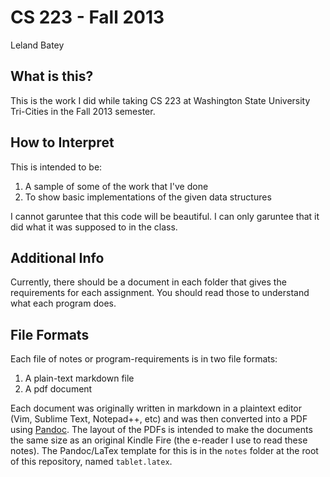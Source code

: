 CS 223 - Fall 2013
==================

Leland Batey


## What is this?

This is the work I did while taking CS 223 at Washington State University Tri-Cities in the Fall 2013 semester.

## How to Interpret

This is intended to be:

1. A sample of some of the work that I've done
2. To show basic implementations of the given data structures

I cannot garuntee that this code will be beautiful. I can only garuntee that it did what it was supposed to in the class.

## Additional Info

Currently, there should be a document in each folder that gives the requirements for each assignment. You should read those to understand what each program does.

## File Formats

Each file of notes or program-requirements is in two file formats:

1. A plain-text markdown file
2. A pdf document

Each document was originally written in markdown in a plaintext editor (Vim, Sublime Text, Notepad++, etc) and was then converted into a PDF using [Pandoc](http://johnmacfarlane.net/pandoc/). The layout of the PDFs is intended to make the documents the same size as an original Kindle Fire (the e-reader I use to read these notes). The Pandoc/LaTex template for this is in the `notes` folder at the root of this repository, named `tablet.latex`.
